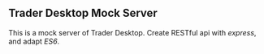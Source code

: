 ## Trader Desktop Mock Server
This is a mock server of Trader Desktop. Create RESTful api with _express_, and adapt _ES6_.
